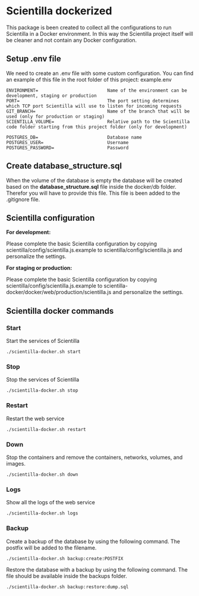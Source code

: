 # Scientilla dockerized

This package is been created to collect all the configurations to run Scientilla in a Docker environment. In this way the Scientilla project itself will be cleaner and not contain any Docker configuration.

## Setup .env file

We need to create an .env file with some custom configuration. You can find an example of this file in the root folder of this project: example.env

```
ENVIRONMENT=                          Name of the environment can be development, staging or production
PORT=                                 The port setting determines which TCP port Scientilla will use to listen for incoming requests
GIT_BRANCH=                           Name of the branch that will be used (only for production or staging)
SCIENTILLA_VOLUME=                    Relative path to the Scientilla code folder starting from this project folder (only for development)

POSTGRES_DB=                          Database name
POSTGRES_USER=                        Username
POSTGRES_PASSWORD=                    Password
```

## Create database_structure.sql

When the volume of the database is empty the database will be created based on the **database_structure.sql** file inside the docker/db folder. Therefor you will have to provide this file. This file is been added to the .gitignore file.

## Scientilla configuration
**For development:**

Please complete the basic Scientilla configuration by copying scientilla/config/scientilla.js.example to scientilla/config/scientilla.js and personalize the settings. 

**For staging or production:**

Please complete the basic Scientilla configuration by copying scientilla/config/scientilla.js.example to scientilla-docker/docker/web/production/scientilla.js and personalize the settings. 


## Scientilla docker commands

### Start
Start the services of Scientilla
```
./scientilla-docker.sh start
```

### Stop
Stop the services of Scientilla
```
./scientilla-docker.sh stop
```

### Restart
Restart the web service
```
./scientilla-docker.sh restart
```

### Down
Stop the containers and remove the containers, networks, volumes, and images.
```
./scientilla-docker.sh down
```

### Logs
Show all the logs of the web service
```
./scientilla-docker.sh logs
```

### Backup
Create a backup of the database by using the following command. The postfix will be added to the filename.
```
./scientilla-docker.sh backup:create:POSTFIX
```

Restore the database with a backup by using the following command. The file should be available inside the backups folder.
```
./scientilla-docker.sh backup:restore:dump.sql
```